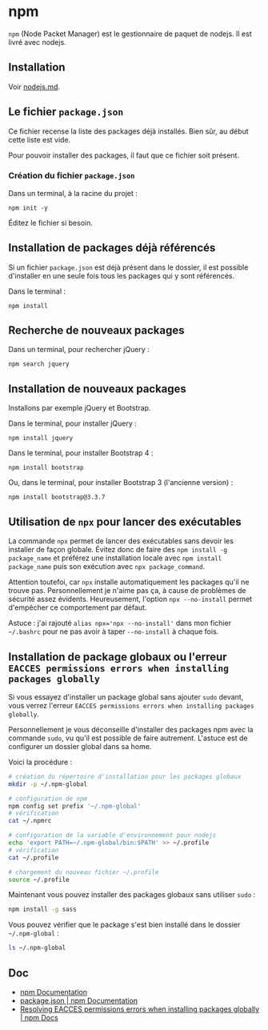 # npm

`npm` (Node Packet Manager) est le gestionnaire de paquet de nodejs.
Il est livré avec nodejs.

## Installation

Voir [nodejs.md](nodejs.md).

## Le fichier `package.json`

Ce fichier recense la liste des packages déjà installés.
Bien sûr, au début cette liste est vide.

Pour pouvoir installer des packages, il faut que ce fichier soit présent.

### Création du fichier `package.json`

Dans un terminal, à la racine du projet :

    npm init -y

Éditez le fichier si besoin.

## Installation de packages déjà référencés

Si un fichier `package.json` est déjà présent dans le dossier, il est possible d'installer en une seule fois tous les packages qui y sont référencés.

Dans le terminal :

    npm install

## Recherche de nouveaux packages

Dans un terminal, pour rechercher jQuery :

    npm search jquery

## Installation de nouveaux packages

Installons par exemple jQuery et Bootstrap.

Dans le terminal, pour installer jQuery :

    npm install jquery

Dans le terminal, pour installer Bootstrap 4 :

    npm install bootstrap

Ou, dans le terminal, pour installer Bootstrap 3 (l'ancienne version) :

    npm install bootstrap@3.3.7

## Utilisation de `npx` pour lancer des exécutables

La commande `npx` permet de lancer des exécutables sans devoir les installer de façon globale.
Évitez donc de faire des `npm install -g package_name` et préférez une installation locale avec `npm install package_name` puis son exécution avec `npx package_command`.

Attention toutefoi, car `npx` installe automatiquement les packages qu'il ne trouve pas.
Personnellement je n'aime pas ça, à cause de problèmes de sécurité assez évidents.
Heureusement, l'option `npx --no-install` permet d'empêcher ce comportement par défaut.

Astuce : j'ai rajouté `alias npx='npx --no-install'` dans mon fichier `~/.bashrc` pour ne pas avoir à taper `--no-install` à chaque fois.

## Installation de package globaux ou  l'erreur `EACCES permissions errors when installing packages globally`

Si vous essayez d'installer un package global sans ajouter `sudo` devant, vous verrez l'erreur `EACCES permissions errors when installing packages globally`.

Personnellement je vous déconseille d'installer des packages npm avec la commande `sudo`, vu qu'il est possible de faire autrement.
L'astuce est de configurer un dossier global dans sa home.

Voici la procédure :

```bash
# création du répertoire d'installation pour les packages globaux
mkdir -p ~/.npm-global

# configuration de npm
npm config set prefix '~/.npm-global'
# vérification
cat ~/.npmrc

# configuration de la variable d'environnement pour nodejs
echo 'export PATH=~/.npm-global/bin:$PATH' >> ~/.profile
# vérification
cat ~/.profile

# chargement du nouveau fichier ~/.profile
source ~/.profile
```

Maintenant vous pouvez installer des packages globaux sans utiliser `sudo` :

```bash
npm install -g sass
```

Vous pouvez vérifier que le package s'est bien installé dans le dossier `~/.npm-global` :

```bash
ls ~/.npm-global
```

## Doc

- [npm Documentation](https://docs.npmjs.com/)
- [package.json | npm Documentation](https://docs.npmjs.com/files/package.json)
- [Resolving EACCES permissions errors when installing packages globally | npm Docs](https://docs.npmjs.com/resolving-eacces-permissions-errors-when-installing-packages-globally)

